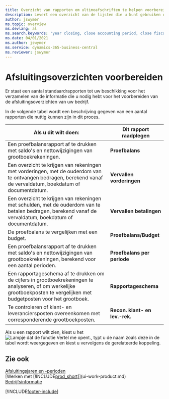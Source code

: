 ```yaml
---
title: Overzicht van rapporten om ultimoafschriften te helpen voorbereiden | Microsoft Docs
description: Levert een overzicht van de lijsten die u kunt gebruiken om gegevens te verzamelen om de ultimoafschriften van uw bedrijf voor te bereiden wanneer het financiële jaar wordt gesloten.
author: jswymer
ms.topic: overview
ms.devlang: al
ms.search.keywords: 'year closing, close accounting period, close fiscal year, aging, creditor payments, vendor payments, assets, liabilities, equity, analysis, reporting, financial report, business intelligence, BI, Power Bi, KPI'
ms.date: 04/01/2021
ms.author: jswymer
ms.service: dynamics-365-business-central
ms.reviewer: jswymer
---
```

# <a name="preparing-closing-statements"></a>Afsluitingsoverzichten voorbereiden
Er staat een aantal standaardrapporten tot uw beschikking voor het verzamelen van de informatie die u nodig hebt voor het voorbereiden van de afsluitingsoverzichten van uw bedrijf.

In de volgende tabel wordt een beschrijving gegeven van een aantal rapporten die nuttig kunnen zijn in dit proces.  

| Als u dit wilt doen: | Dit rapport raadplegen |
| --- | --- |
| Een proefbalansrapport af te drukken met saldo's en nettowijzigingen van grootboekrekeningen. |**Proefbalans** |
| Een overzicht te krijgen van rekeningen met vorderingen, met de ouderdom van te ontvangen bedragen, berekend vanaf de vervaldatum, boekdatum of documentdatum. |**Vervallen vorderingen** |
| Een overzicht te krijgen van rekeningen met schulden, met de ouderdom van te betalen bedragen, berekend vanaf de vervaldatum, boekdatum of documentdatum. |**Vervallen betalingen** |
| De proefbalans te vergelijken met een budget. |**Proefbalans/Budget** |
| Een proefbalansrapport af te drukken met saldo's en nettowijzigingen van grootboekrekeningen, berekend voor een aantal perioden. |**Proefbalans per periode** |
| Een rapportageschema af te drukken om de cijfers in grootboekrekeningen te analyseren, of om werkelijke grootboekposten te vergelijken met budgetposten voor het grootboek. |**Rapportageschema** |
| Te controleren of klant- en leveranciersposten overeenkomen met corresponderende grootboekposten. |**Recon. klant- en lev.-rek.** |

Als u een rapport wilt zien, kiest u het ![Lampje dat de functie Vertel me opent.](media/ui-search/search_small.png "Vertel me wat u wilt doen"), typt u de naam zoals deze in de tabel wordt weergegeven en kiest u vervolgens de gerelateerde koppeling.

## <a name="see-also"></a>Zie ook
[Afsluitingsjaren en -perioden](year-close-years-periods.md)  
[Werken met [!INCLUDE[prod_short](includes/prod_short.md)]](ui-work-product.md)  
[Bedrijfsinformatie](bi.md)


[!INCLUDE[footer-include](includes/footer-banner.md)]
